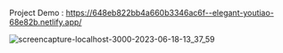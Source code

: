Project Demo : https://648eb822bb4a660b3346ac6f--elegant-youtiao-68e82b.netlify.app/ 

![screencapture-localhost-3000-2023-06-18-13_37_59](https://github.com/sunil9813/Portfolio-Website-/assets/67497228/365d3ecb-89db-4d48-ac99-8d7b8a2dcbe7)
